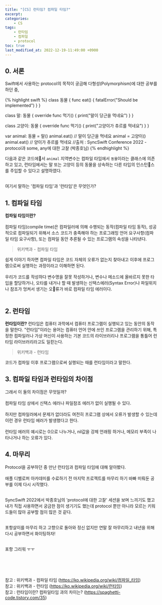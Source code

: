 ```yaml
---
title: "[CS] 런타임? 컴파일 타임?"
excerpt:
categories:
    - CS
tags:
    - 런타임
    - 컴파일
    - protocol
toc: true
last_modified_at: 2022-12-19-11:49:00 +0900
---
```

## 0. 서론
Swift에서 사용하는 protocol의 목적이 궁금해 다형성(Polymorphism)에 대한 공부를 하던 중,

{% highlight swift %}
class 동물 {
    func eat() {
        fatalError("Should be implemented")
    }
}

class 말: 동물 {
    override func 먹기() {
        print("말이 당근을 먹네요")
    }
}

class 고양이: 동물 {
    override func 먹기() {
        print("고양이가 츄르를 먹네요")
    }
}

var animal: 동물 = 말()
animal.eat() // 말이 당근을 먹네요
animal = 고양이()
animal.eat() // 양이가 츄르를 먹네요
//출처 : SyncSwift Conference 2022 - protocol과 some, any에 대한 고찰 (박종호님)
{% endhighlight %}

다음과 같은 코드에서 `animal` 지역변수는 컴파일 타임에서 `동물`이라는 클래스에 의존하고 있고, 런타임에서는 말 또는 고양이 등의 동물을 상속하는 다른 타입의 인스턴스를 주입할 수 있다고 설명하였다.<br/><br/>

여기서 말하는 '컴파일 타임'과 '런타임'은 무엇인가?

## 1. 컴파일 타임
**컴파일 타임이란?**<br/><br/>
컴파일 타임(compile time)은 컴파일러에 의해 수행되는 동작(컴파일 타임 동작), 성공적으로 컴파일되기 위해서 소스 코드가 충족해야 하는 프로그래밍 언어 요구사항(컴파일 타임 요구사항), 또는 컴파일 동안 추론될 수 있는 프로그램의 속성을 나타낸다.
> 위키백과 - 컴파일 타임

쉽게 이야기 하자면 컴파일 타임은 코드 자체의 오류가 없는지 찾아내고 이후에 프로그램으로써 실행하는 과정이라고 이해하면 된다.<br/><br/>
우리가 코드를 작성하다 변수명을 잘못 작성하거나, 변수나 메소드에 올바르지 못한 타입을 할당하거나, 오타를 내거나 할 때 발생하는 신택스에러(Syntax Error)나 파일위치나 참조가 엉켜서 생기는 오류가 바로 컴파일 타임 에러이다.<br/><br/>

## 2. 런타임
**런타임이란?**
런타임은 컴퓨터 과학에서 컴퓨터 프로그램이 실행되고 있는 동안의 동작을 말한다. "런타임"이라는 용어는 컴퓨터 언어 안에 쓰인 프로그램을 관리하기 위해, 특정한 컴파일러나 가상 머신이 사용하는 기본 코드의 라이브러리나 프로그램을 통틀어 런타임 라이브러리라고도 일컫는다.
> 위키백과 - 런타임

코드가 컴파일 이후 프로그램으로써 실행되는 때를 런타임이라고 말한다.

## 3. 컴파일 타임과 런타임의 차이점
그래서 이 둘의 차이점은 무엇일까? <br/><br/>
컴파일 타임 상에서 신택스 에러나 파일참조 에러가 없이 실행될 수 있다.<br/><br/>
하지만 컴파일러에서 문제가 없더라도 여전히 프로그램 상에서 오류가 발생할 수 있는데 이런 경우 런타임 에러가 발생했다고 한다.<br/><br/>
런타임 에러의 예시로는 0으로 나누거나, nil값을 강제 언래핑 하거나, 메모리 부족이 나타나거나 하는 오류가 있다.


## 4. 마무리
Protocol을 공부하던 중 만난 런타임과 컴파일 타임에 대해 알아봤다.<br/><br/>
애플 디벨로퍼 아카데미를 수료하기 전 마지막 프로젝트를 마무리 하기 바빠 미뤄둔 공부를 이제 다시 시작했다.<br/><br/>

SyncSwift 2022에서 박종호님의 'protocol에 대한 고찰' 세션을 보며 느끼기도 했고 내가 직접 사용하면서 궁금한 점이 생기기도 했는데 protocol 뿐만 아니라 모르는 키워드들이 많아 공부할 점이 많은 것 같다.<br/><br/>

포항살이를 마무리 하고 고향으로 돌아와 정신 없지만 연말 잘 마무리하고 내년을 위해 다시 공부하면서 화이팅하자!<br/><br/>

포항 그리워 ㅜㅜ


<br/><br/><br/><br/>
참고 : 위키백과 - 컴파일 타임
(<https://ko.wikipedia.org/wiki/컴파일_타임>)<br/>
참고 : 위키백과 - 런타임
(<https://ko.wikipedia.org/wiki/런타임>)<br/>
참고 : 런타임이란? 컴파일타임 과의 차이는?
(<https://spaghetti-code.tistory.com/35>)<br/>
